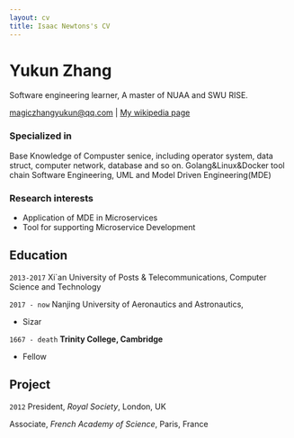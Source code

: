 ```yaml
---
layout: cv
title: Isaac Newtons's CV
---
```

# Yukun Zhang
Software engineering learner, A master of NUAA and SWU RISE.

<div id="webaddress">
<a href="magiczhangyukun@qq.com">magiczhangyukun@qq.com</a>
| <a href="http://en.wikipedia.org/wiki/Isaac_Newton">My wikipedia page</a>
</div>




### Specialized in
Base Knowledge of Compuster senice, including operator system, data struct, computer network, database and so on.
Golang&Linux&Docker tool chain
Software Engineering, UML and Model Driven Engineering(MDE)

### Research interests

* Application of MDE in Microservices
* Tool for supporting Microservice Development 

## Education

`2013-2017`
Xi\`an University of Posts & Telecommunications, Computer Science and Technology

`2017 - now`
Nanjing University of Aeronautics and Astronautics, 

- Sizar

`1667 - death`
__Trinity College, Cambridge__

- Fellow



## Project

`2012`
President, *Royal Society*, London, UK

Associate, *French Academy of Science*, Paris, France




<!-- ### Footer

Last updated: May 2013 -->



